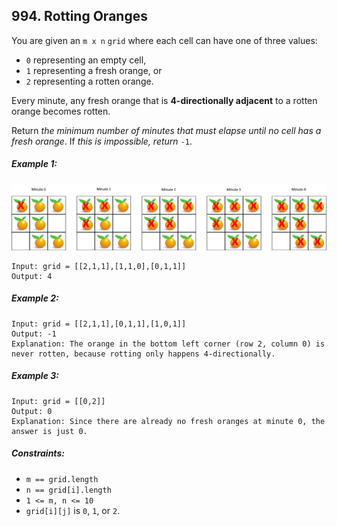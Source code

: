 ## 994. Rotting Oranges

You are given an ```m x n``` ```grid``` where each cell can have one of three values:

* ```0``` representing an empty cell,
* ```1``` representing a fresh orange, or
* ```2``` representing a rotten orange.

Every minute, any fresh orange that is **4-directionally adjacent** to a rotten orange becomes rotten.

Return *the minimum number of minutes that must elapse until no cell has a fresh orange*. If *this is impossible, return* ```-1```.

##### Example 1:

![Example 1](images/example1.png)

```
Input: grid = [[2,1,1],[1,1,0],[0,1,1]]
Output: 4
```
##### Example 2:
```
Input: grid = [[2,1,1],[0,1,1],[1,0,1]]
Output: -1
Explanation: The orange in the bottom left corner (row 2, column 0) is never rotten, because rotting only happens 4-directionally.
```
##### Example 3:
```
Input: grid = [[0,2]]
Output: 0
Explanation: Since there are already no fresh oranges at minute 0, the answer is just 0.
```

##### Constraints:

* ```m == grid.length```
* ```n == grid[i].length```
* ```1 <= m, n <= 10```
* ```grid[i][j]``` is ```0```, ```1```, or ```2```.